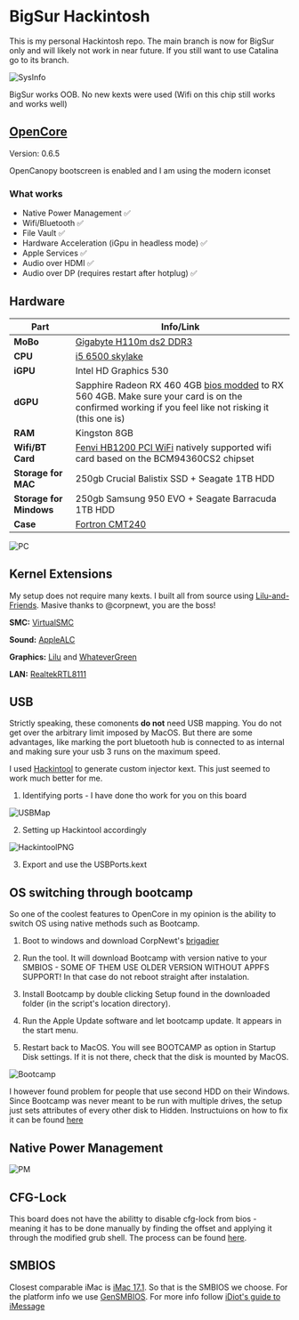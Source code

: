 # BigSur Hackintosh

This is my personal Hackintosh repo. The main branch is now for BigSur only and will likely not work in near future. If you still want to use Catalina go to its branch.

![SysInfo](https://raw.githubusercontent.com/DMNerd/Hackintosh_EFI/master/Resources/Screenshots/SysInfo.png)

BigSur works OOB. No new kexts were used (Wifi on this chip still works and works well)

## [OpenCore](https://github.com/acidanthera/OpenCorePkg/releases) 

Version: 0.6.5

OpenCanopy bootscreen is enabled and I am using the modern iconset

### What works

* Native Power Management ✅
* Wifi/Bluetooth ✅
* File Vault ✅
* Hardware Acceleration (iGpu in headless mode) ✅
* Apple Services ✅
* Audio over HDMI ✅
* Audio over DP (requires restart after hotplug) ✅

## Hardware 
| Part | Info/Link |
| --- | --- |
| **MoBo** | [Gigabyte H110m ds2 DDR3](https://www.gigabyte.com/Motherboard/GA-H110M-DS2-DDR3-rev-10#ov) |
| **CPU** | [i5 6500 skylake](https://ark.intel.com/content/www/us/en/ark/products/88184/intel-core-i5-6500-processor-6m-cache-up-to-3-60-ghz.html) |
| **iGPU** |  Intel HD Graphics 530 |
| **dGPU** | Sapphire Radeon RX 460 4GB [bios modded](https://www.overclock.net/forum/67-amd/1633317-wip-rx460-rx560-conversion-pack-asus-gigabyte-msi-powercolor-sapphire-xfx.html "bios modded") to RX 560 4GB. Make sure your card is on the confirmed working if you feel like not risking it (this one is) |
| **RAM** | Kingston 8GB |
| **Wifi/BT Card** | [Fenvi HB1200 PCI WiFi](https://www.aliexpress.com/item/33034394024.html?spm=a2g0s.9042311.0.0.69f64c4dVPLsGp) natively supported wifi card based on the BCM94360CS2 chipset |
| **Storage for MAC** | 250gb Crucial Balistix SSD + Seagate 1TB HDD |
| **Storage for Mindows** | 250gb Samsung 950 EVO + Seagate Barracuda 1TB HDD |
| **Case** | [Fortron CMT240](https://www.fsp-europe.com/CS/cmt240/) |

![PC](https://i.imgur.com/fc48zst.jpg)

## Kernel Extensions 

My setup does not require many kexts. I built all from source using [Lilu-and-Friends](https://github.com/corpnewt/Lilu-and-Friends). Masive thanks to @corpnewt, you are the boss!

**SMC:** [VirtualSMC](https://github.com/acidanthera/VirtualSMC/releases)

**Sound:** [AppleALC](https://github.com/acidanthera/applealc/releases)

**Graphics:** [Lilu](https://github.com/acidanthera/lilu/releases) and [WhateverGreen](https://github.com/acidanthera/whatevergreen/releases)

**LAN:** [RealtekRTL8111](https://bitbucket.org/RehabMan/os-x-realtek-network/downloads/) 

## USB

Strictly speaking, these comonents **do not** need USB mapping. You do not get over the arbitrary limit imposed by MacOS. But there are some advantages, like marking the port bluetooth hub is connected to as internal and making sure your usb 3 runs on the maximum speed. 

I used [Hackintool](https://github.com/headkaze/Hackintool) to generate custom injector kext. This just seemed to work much better for me. 

1. Identifying ports - I have done tho work for you on this board

![USBMap](https://github.com/DMNerd/Hackintosh/blob/master/Resources/Extra/USBmap/USBMap.png)

2. Setting up Hackintool accordingly

![HackintoolPNG](https://raw.githubusercontent.com/DMNerd/Hackintosh/master/Resources/Screenshots/HackintoolUSB.png)

3. Export and use the USBPorts.kext

## OS switching through bootcamp

So one of the coolest features to OpenCore in my opinion is the ability to switch OS using native methods such as Bootcamp. 

1. Boot to windows and download CorpNewt's [brigadier](https://github.com/corpnewt/brigadier) 

2. Run the tool. It will download Bootcamp with version native to your SMBIOS - SOME OF THEM USE OLDER VERSION WITHOUT APPFS SUPPORT! In that case do not reboot straight after instalation.

3. Install Bootcamp by double clicking Setup found in the downloaded folder (in the script's location directory). 

4. Run the Apple Update software and let bootcamp update. It appears in the start menu.

5. Restart back to MacOS. You will see BOOTCAMP as option in Startup Disk settings. If it is not there, check that the disk is mounted by MacOS. 

![Bootcamp](https://raw.githubusercontent.com/DMNerd/Hackintosh/master/Resources/Screenshots/Bootcamp.png)

I however found problem for people that use second HDD on their Windows. Since Bootcamp was never meant to be run with multiple drives, the setup just sets attributes of every other disk to Hidden. Instructuions on how to fix it can be found [here](https://github.com/DMNerd/Hackintosh/blob/master/Resources/Extra/Bootcamp/BOOTCAMPDRIVEFIX.md)

## Native Power Management

![PM](https://raw.githubusercontent.com/DMNerd/Hackintosh_EFI/master/Resources/Screenshots/PowerManagement.png)

## CFG-Lock

This board does not have the abilitty to disable cfg-lock from bios - meaning it has to be done manually by finding the offset and applying it through the modified grub shell. The process can be found [here](https://dortania.github.io/OpenCore-Post-Install/misc/msr-lock.html#disabling-cfg-lock). 

## SMBIOS

Closest comparable iMac is [iMac 17.1](https://everymac.com/ultimate-mac-lookup/?search_keywords=iMac17,1). So that is the SMBIOS we choose. For the platform info we use [GenSMBIOS](https://github.com/corpnewt/GenSMBIOS). For more info follow [iDiot's guide to iMessage](https://www.tonymacx86.com/threads/an-idiots-guide-to-imessage.196827/)